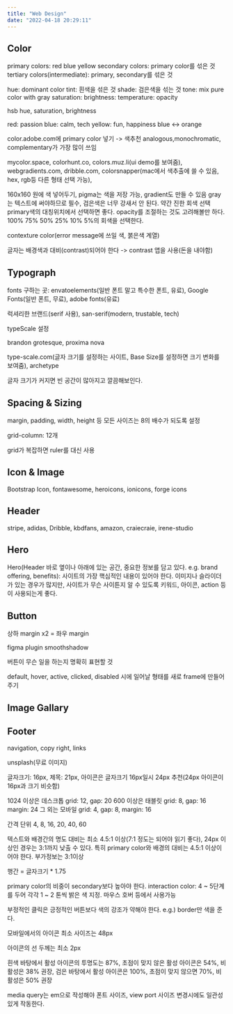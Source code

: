 ```yaml
---
title: "Web Design"
date: "2022-04-18 20:29:11"
---
```


## Color

primary colors: red blue yellow
secondary colors: primary color를 섞은 것
tertiary colors(intermediate): primary, secondary를 섞은 것

hue: dominant color
tint: 흰색을 섞은 것
shade: 검은색을 섞는 것
tone: mix pure color with gray
saturation:
brightness:
temperature:
opacity

hsb
hue, saturation, brightness

red: passion
blue: calm, tech
yellow: fun, happiness
blue <-> orange

color.adobe.com에 primary color 넣기 -> 색추천 analogous,monochromatic, complementary가 가장 많이 쓰임

mycolor.space, colorhunt.co, colors.muz.li(ui demo를 보여줌), webgradients.com, dribble.com, colorsnapper(mac에서 색추출에 쓸 수 있음, hex, rgb등 다른 형태 선택 가능),

160x160 원에 색 넣어두기, pigma는 색을 저장 가능, gradient도 만들 수 있음
gray는 텍스트에 써야하므로 필수, 검은색은 너무 강새서 안 된다. 약간 진한 회색 선택
primary색의 대칭위치에서 선택하면 좋다. opacity를 조절하는 것도 고려해볼만 하다.
100% 75% 50% 25% 10% 5%의 회색을 선택한다.

contexture color(error message에 쓰일 색, 붉은색 계열)

글자는 배경색과 대비(contrast)되어야 한다 -> contrast 앱을 사용(돈을 내야함)

## Typograph

fonts 구하는 곳: envatoelements(일반 폰트 말고 특수한 폰트, 유료), Google Fonts(일반 폰트, 무료), adobe fonts(유료)

럭셔리한 브랜드(serif 사용), san-serif(modern, trustable, tech)

typeScale 설정

brandon grotesque, proxima nova

type-scale.com(글자 크기를 설정하는 사이트, Base Size를 설정하면 크기 변화를 보여줌), archetype

글자 크기가 커지면 빈 공간이 많아지고 깔끔해보인다.

## Spacing & Sizing

margin, padding, width, height 등 모든 사이즈는 8의 배수가 되도록 설정

grid-column: 12개

grid가 복잡하면 ruler를 대신 사용

## Icon & Image

Bootstrap Icon, fontawesome, heroicons, ionicons, forge icons

## Header

stripe, adidas, Dribble, kbdfans, amazon, craiecraie, irene-studio

## Hero

Hero(Header 바로 옆이나 아래에 있는 공간, 중요한 정보를 담고 있다. e.g. brand offering, benefits): 사이트의 가장 핵심적인 내용이 있어야 한다. 이미지나 슬라이더가 있는 경우가 많지만, 사이트가 무슨 사이튼지 알 수 있도록 키워드, 아이콘, action 등이 사용되는게 좋다.

## Button

상하 margin x2 = 좌우 margin

figma plugin smoothshadow

버튼이 무슨 일을 하는지 명확히 표현할 것

default, hover, active, clicked, disabled 시에 일어날 형태를 새로 frame에 만들어주기

## Image Gallary

## Footer

navigation, copy right, links

unsplash(무료 이미지)

글자크기: 16px, 제목: 21px, 아이콘은 글자크기 16px일시 24px 추천(24px 아이콘이 16px과 크기 비슷함)

1024 이상은 데스크톱 grid: 12, gap: 20
600 이상은 태블릿 grid: 8, gap: 16 margin: 24
그 외는 모바일 grid: 4, gap: 8, margin: 16

간격 단위 4, 8, 16, 20, 40, 60

텍스트와 배경간의 명도 대비는 최소 4.5:1 이상(7:1 정도는 되어야 읽기 좋다), 24px 이상인 경우는 3:1까지 낮출 수 있다. 특히 primary color와 배경의 대비는 4.5:1 이상이어야 한다. 부가정보는 3:1이상

행간 = 글자크기 \* 1.75

primary color의 비중이 secondary보다 높아야 한다.
interaction color: 4 ~ 5단계를 두어 각각 1 ~ 2 톤씩 밝은 색 지정. 마우스 호버 등에서 사용가능

부정적인 클릭은 긍정적인 버튼보다 색의 강조가 약해야 한다. e.g.) border만 색을 준다.

모바일에서의 아이콘 최소 사이즈는 48px

아이콘의 선 두께는 최소 2px

흰색 바탕에서 활성 아이콘의 투명도는 87%, 초점이 맞지 않은 활성 아이콘은 54%, 비활성은 38% 권장,
검은 바탕에서 활성 아이콘은 100%, 초점이 맞지 않으면 70%, 비활성은 50% 권장

media query는 em으로 작성해야 폰트 사이즈, view port 사이즈 변경시에도 일관성 있게 작동한다.
